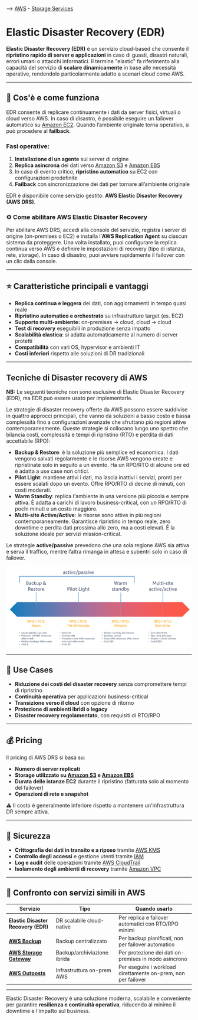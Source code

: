 --> [AWS](/00-Intro/AWS.md)  -  [Storage Services](/02-Storage-services/AWS-Storage-Services.md)
# Elastic Disaster Recovery (EDR)

**Elastic Disaster Recovery (EDR)** è un servizio cloud-based che consente il **ripristino rapido di server e applicazioni** in caso di guasti, disastri naturali, errori umani o attacchi informatici. Il termine "elastic" fa riferimento alla capacità del servizio di **scalare dinamicamente** in base alle necessità operative, rendendolo particolarmente adatto a scenari cloud come AWS.

---

## 🔧 Cos'è e come funziona

EDR consente di replicare continuamente i dati da server fisici, virtuali o cloud verso AWS. In caso di disastro, è possibile eseguire un failover automatico su [Amazon EC2](/01-Compute-options/Amazon-EC2.md). Quando l’ambiente originale torna operativo, si può procedere al **failback**.

### Fasi operative:

1. **Installazione di un agente** sul server di origine
2. **Replica asincrona** dei dati verso [Amazon S3](/02-Storage-services/Amazon-S3.md) e [Amazon EBS](/02-Storage-services/Amazon-EBS.md)
3. In caso di evento critico, **ripristino automatico** su EC2 con configurazioni predefinite
4. **Failback** con sincronizzazione dei dati per tornare all’ambiente originale

EDR è disponibile come servizio gestito: **AWS Elastic Disaster Recovery (AWS DRS)**.

### ⚙️ Come abilitare AWS Elastic Disaster Recovery

Per abilitare AWS DRS, accedi alla console del servizio, registra i server di origine (on-premises o EC2) e installa l’**AWS Replication Agent** su ciascun sistema da proteggere. Una volta installato, puoi configurare la replica continua verso AWS e definire le impostazioni di recovery (tipo di istanza, rete, storage). In caso di disastro, puoi avviare rapidamente il failover con un clic dalla console.

---

## ⭐ Caratteristiche principali e vantaggi

- **Replica continua e leggera** dei dati, con aggiornamenti in tempo quasi reale
- **Ripristino automatico e orchestrato** su infrastrutture target (es. EC2)
- **Supporto multi-ambiente:** on-premises → cloud, cloud → cloud
- **Test di recovery** eseguibili in produzione senza impatto
- **Scalabilità elastica**: si adatta automaticamente al numero di server protetti
- **Compatibilità** con vari OS, hypervisor e ambienti IT
- **Costi inferiori** rispetto alle soluzioni di DR tradizionali

---

## Tecniche di Disaster recovery di AWS

**NB:** Le seguenti tecniche non sono esclusive di Elastic Disaster Recovery (EDR), ma EDR può essere usato per implementarle.

Le strategie di disaster recovery offerte da AWS possono essere suddivise in quattro approcci principali, che vanno da soluzioni a basso costo e bassa complessità fino a configurazioni avanzate che sfruttano più regioni attive contemporaneamente. 
Queste strategie si collocano lungo uno spettro che bilancia costi, complessità e tempi di ripristino (RTO) e perdita di dati accettabile (RPO):

- **Backup & Restore**: è la soluzione più semplice ed economica. I dati vengono salvati regolarmente e le risorse AWS vengono create e ripristinate solo in seguito a un evento. Ha un RPO/RTO di alcune ore ed è adatta a use case non critici.
- **Pilot Light**: mantiene attivi i dati, ma lascia inattivi i servizi, pronti per essere scalati dopo un evento. Offre RPO/RTO di decine di minuti, con costi moderati.
- **Warm Standby**: replica l'ambiente in una versione più piccola e sempre attiva. È adatta a carichi di lavoro business-critical, con un RPO/RTO di pochi minuti e un costo maggiore.
- **Multi-site Active/Active**: le risorse sono attive in più regioni contemporaneamente. Garantisce ripristino in tempo reale, zero downtime e perdita dati prossima allo zero, ma a costi elevati. È la soluzione ideale per servizi mission-critical.

Le strategie **active/passive** prevedono che una sola regione AWS sia attiva e serva il traffico, mentre l’altra rimanga in attesa e subentri solo in caso di failover.


![Tecniche di disaster recovery](img/disaster-recovery-options.png)

---

## 🚀 Use Cases

- **Riduzione dei costi del disaster recovery** senza compromettere tempi di ripristino
- **Continuità operativa** per applicazioni business-critical
- **Transizione verso il cloud** con opzione di ritorno
- **Protezione di ambienti ibridi o legacy**
- **Disaster recovery regolamentato**, con requisiti di RTO/RPO

---

## 💰 Pricing

Il pricing di AWS DRS si basa su:

- **Numero di server replicati**
- **Storage utilizzato su [Amazon S3](/02-Storage-services/Amazon-S3.md) e [Amazon EBS](/02-Storage-services/Amazon-EBS.md)**
- **Durata delle istanze EC2** durante il ripristino (fatturata solo al momento del failover)
- **Operazioni di rete e snapshot**

⚠️ Il costo è generalmente inferiore rispetto a mantenere un'infrastruttura DR sempre attiva.

---

## 🔐 Sicurezza

- **Crittografia dei dati in transito e a riposo** tramite [AWS KMS](/09-Sicurezza-Compliance-Governance/Sicurezza/AWS-KMS.md)
- **Controllo degli accessi** e gestione utenti tramite [IAM](/09-Sicurezza-Compliance-Governance/Sicurezza/AWS-IAM.md)
- **Log e audit** delle operazioni tramite [AWS CloudTrail](/08-Auditing-Monitoring-Logging/Amazon-CloudTrail.md)
- **Isolamento degli ambienti di recovery** tramite [Amazon VPC](/03-CDN-e-Networking/Amazon-VPC.md)

---

## 🔄 Confronto con servizi simili in AWS

| Servizio                        | Tipo                         | Quando usarlo                                                  |
|----------------------------------|------------------------------|----------------------------------------------------------------|
| **Elastic Disaster Recovery (EDR)** | DR scalabile cloud-native     | Per replica e failover automatici con RTO/RPO minimi           |
| **[AWS Backup](/02-Storage-services/AWS-Backup.md)**            | Backup centralizzato          | Per backup pianificati, non per failover automatico            |
| **[AWS Storage Gateway](/02-Storage-services/AWS-Storage-Gateway.md)** | Backup/archiviazione ibrida   | Per protezione dei dati on-premises in modo asincrono          |
| **[AWS Outposts](/01-Compute-options/AWS-Outposts.md)**         | Infrastruttura on-prem AWS    | Per eseguire i workload direttamente on-prem, non per failover |

---

Elastic Disaster Recovery è una soluzione moderna, scalabile e conveniente per garantire **resilienza e continuità operativa**, riducendo al minimo il downtime e l'impatto sul business.

